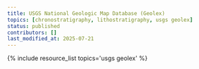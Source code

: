 ```yaml
---
title: USGS National Geologic Map Database (Geolex)
topics: [chronostratigraphy, lithostratigraphy, usgs geolex]
status: published
contributors: []
last_modified_at: 2025-07-21
---
```


{% include resource_list topics='usgs geolex' %}

